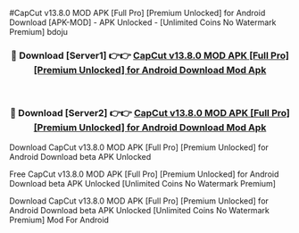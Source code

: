 #CapCut v13.8.0 MOD APK [Full Pro] [Premium Unlocked] for Android Download [APK-MOD] - APK Unlocked - [Unlimited Coins No Watermark Premium] bdoju



<div align="center">

<h3>🔴 Download [Server1] 👉👉 <a href="https://momento.my/?title=CapCut_v13.8.0_MOD_APK_[Full_Pro]_[Premium_Unlocked]_for_Android_Download">CapCut v13.8.0 MOD APK [Full Pro] [Premium Unlocked] for Android Download Mod Apk</a></h3><br>

<h3>🔴 Download [Server2] 👉👉 <a href="https://momento.my/?title=CapCut_v13.8.0_MOD_APK_[Full_Pro]_[Premium_Unlocked]_for_Android_Download">CapCut v13.8.0 MOD APK [Full Pro] [Premium Unlocked] for Android Download Mod Apk</a></h3>
</div>



Download CapCut v13.8.0 MOD APK [Full Pro] [Premium Unlocked] for Android Download beta APK Unlocked

Free CapCut v13.8.0 MOD APK [Full Pro] [Premium Unlocked] for Android Download beta APK Unlocked [Unlimited Coins No Watermark Premium]

Download CapCut v13.8.0 MOD APK [Full Pro] [Premium Unlocked] for Android Download beta APK Unlocked [Unlimited Coins No Watermark Premium] Mod For Android
